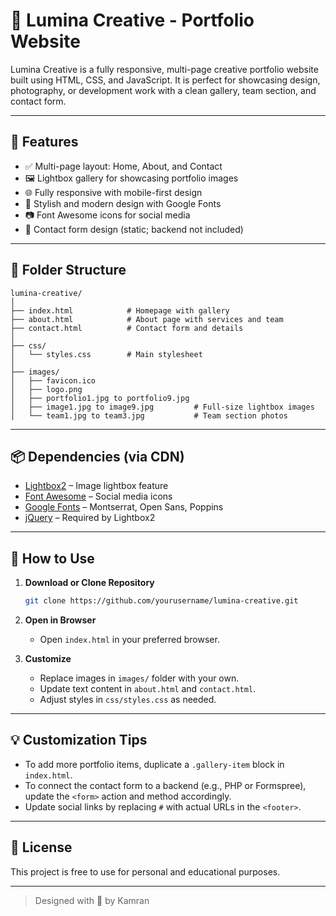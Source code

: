 # 🌟 Lumina Creative - Portfolio Website

Lumina Creative is a fully responsive, multi-page creative portfolio website built using HTML, CSS, and JavaScript. It is perfect for showcasing design, photography, or development work with a clean gallery, team section, and contact form.

---

## 🚀 Features

- ✅ Multi-page layout: Home, About, and Contact
- 🖼️ Lightbox gallery for showcasing portfolio images
- 🌐 Fully responsive with mobile-first design
- 🎨 Stylish and modern design with Google Fonts
- 📷 Font Awesome icons for social media
- 📧 Contact form design (static; backend not included)

---

## 📁 Folder Structure

```
lumina-creative/
│
├── index.html            # Homepage with gallery
├── about.html            # About page with services and team
├── contact.html          # Contact form and details
│
├── css/
│   └── styles.css        # Main stylesheet
│
├── images/
│   ├── favicon.ico
│   ├── logo.png
│   ├── portfolio1.jpg to portfolio9.jpg
│   ├── image1.jpg to image9.jpg         # Full-size lightbox images
│   └── team1.jpg to team3.jpg           # Team section photos
```

---

## 📦 Dependencies (via CDN)

- [Lightbox2](https://lokeshdhakar.com/projects/lightbox2/) – Image lightbox feature
- [Font Awesome](https://fontawesome.com/) – Social media icons
- [Google Fonts](https://fonts.google.com/) – Montserrat, Open Sans, Poppins
- [jQuery](https://jquery.com/) – Required by Lightbox2

---

## 🔧 How to Use

1. **Download or Clone Repository**

   ```bash
   git clone https://github.com/yourusername/lumina-creative.git
   ```

2. **Open in Browser**

   - Open `index.html` in your preferred browser.

3. **Customize**
   - Replace images in `images/` folder with your own.
   - Update text content in `about.html` and `contact.html`.
   - Adjust styles in `css/styles.css` as needed.

---

## 💡 Customization Tips

- To add more portfolio items, duplicate a `.gallery-item` block in `index.html`.
- To connect the contact form to a backend (e.g., PHP or Formspree), update the `<form>` action and method accordingly.
- Update social links by replacing `#` with actual URLs in the `<footer>`.

---

## 📝 License

This project is free to use for personal and educational purposes.

---

> Designed with 💙 by Kamran
